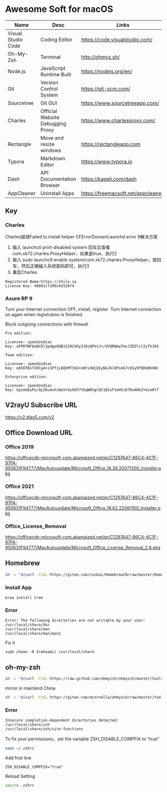 # Awesome Soft for macOS

| Name | Desc | Links |
| -------- | ------------------ | ----------------------------------- |
| Visual Studio Code | Coding Editor |https://code.visualstudio.com/|
| Oh-My-Zsh | Terminal | http://ohmyz.sh/  |
| Node.js | JavaScript Runtime Built | https://nodejs.org/en/|
| Git | Version Control System | https://git-scm.com/|
| Sourcetree | Git GUI | https://www.sourcetreeapp.com/ |
| Charles | Official Website Debugging Proxy | https://www.charlesproxy.com/ |
| Rectangle | Move and resize windows | https://rectangleapp.com |
| Typora | Markdown Editor | https://www.typora.io |
| Dash | API Documentation Browser | https://kapeli.com/dash |
|AppCleaner|Uninstall Apps|https://freemacsoft.net/appcleaner/|
## Key

### Charles

Charles报错Failed to install helper CFErrorDomainLaunchd error 9解决方案

1. 输入 launchctl print-disabled system 回车后查看com.xk72.charles.ProxyHelper，如果是true，执行2
2. 输入 sudo launchctl enable system/com.xk72.charles.ProxyHelper，按回车，然后正确输入系统密码即可，执行3
3. 重启Charles

```
Registered Name:https://zhile.io
License Key: 48891cf209c6d32bf4
```

### Axure RP 9

Turn your Internet connection OFF, install, register. Turn Internet connection on again when registration is finished.

Block outgoing connections with firewall

```
Pro edition:

Licensee: speedzodiac
Key: aPPDTWFbeBCDl3pdgeOQB15Z4CUGy3JDsQPktJ+/dVQRNmwTmsJZEDlslIyTVJ03

Team edition:

Licensee: speedzodiac
Key: o6hDTBsTUOCg4+iSPfjL8QkM73kG+oHYiXWjEEyNGJ6JdPimk7c6Sy9fQDm8KXNc

Enterprise edition:

Licensee: speedzodiac
Key: UpzmG6yPo/QyZbu4vhiNe5+Oy9U57YGqW6hglQC1B2uF1eHScD70uAHbZ+Gza0tf
```



## V2rayU Subscribe URL

https://v2.itlao5.com/v2

## Office Download URL

### Office 2019
https://officecdn-microsoft-com.akamaized.net/pr/C1297A47-86C4-4C1F-97FA-950631F94777/MacAutoupdate/Microsoft_Office_16.39.20071300_Installer.pkg

### Office 2021
https://officecdn-microsoft-com.akamaized.net/pr/C1297A47-86C4-4C1F-97FA-950631F94777/MacAutoupdate/Microsoft_Office_16.62.22061100_Installer.pkg

### Office_License_Removal

https://officecdn-microsoft-com.akamaized.net/pr/C1297A47-86C4-4C1F-97FA-950631F94777/MacAutoupdate/Microsoft_Office_License_Removal_2.6.pkg

## Homebrew

```bash
sh -c "$(curl -fsSL https://gitee.com/cunkai/HomebrewCN/raw/master/Homebrew.sh)"
```
### Install App

```
brew install tree
```

### Error

```
Error: The following directories are not writable by your user:
/usr/local/share/doc
/usr/local/share/man
/usr/local/share/man/man1
```

Fix it

```
sudo chown -R $(whoami) /usr/local/share
```

## oh-my-zsh

```bash
sh -c "$(curl -fsSL https://raw.github.com/ohmyzsh/ohmyzsh/master/tools/install.sh)"
```

mirror in mainland China

```bash
sh -c "$(curl -fsSL https://gitee.com/mcornella/ohmyzsh/raw/master/tools/install.sh)"
```

### Error

```
Insecure completion-dependent directories detected:
/usr/local/share/zsh
/usr/local/share/zsh/site-functions
```

To fix your permissions，set the variable ZSH_DISABLE_COMPFIX to "true"

```bash
nano ~/.zshrc
```

Add frist line

```
ZSH_DISABLE_COMPFIX="true"
```

Reload Setting

```bash
source .zshrc
```
